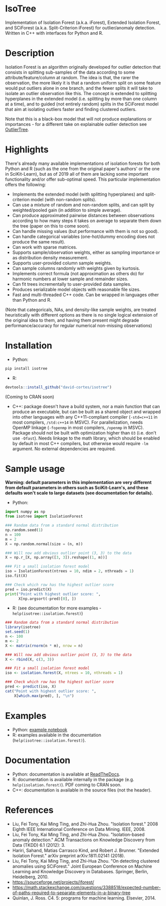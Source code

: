 # IsoTree

Implementation of Isolation Forest (a.k.a. iForest), Extended Isolation Forest, and SCiForest (a.k.a. Split-Criterion iForest) for outlier/anomaly detection. Written in C++ with interfaces for Python and R.

# Description

Isolation Forest is an algorithm originally developed for outlier detection that consists in splitting sub-samples of the data according to some attribute/feature/column at random. The idea is that, the rarer the observation, the more likely it is that a random uniform split on some feature would put outliers alone in one branch, and the fewer splits it will take to isolate an outlier observation like this. The concept is extended to splitting hyperplanes in the extended model (i.e. splitting by more than one column at a time), and to guided (not entirely random) splits in the SCiForest model that aim at isolating outliers faster and finding clustered outliers.

Note that this is a black-box model that will not produce explanations or importances - for a different take on explainable outlier detection see [OutlierTree](https://www.github.com/david-cortes/outliertree).

# Highlights

There's already many available implementations of isolation forests for both Python and R (such as the one from the original paper's authors' or the one in SciKit-Learn), but as of 2019 all of them are lacking some important functionality and/or offer sub-optimal speed. This particular implementation offers the following:

* Implements the extended model (with splitting hyperplanes) and split-criterion model (with non-random splits).
* Can use a mixture of random and non-random splits, and can split by weighted/pooled gain (in addition to simple average).
* Can produce approximated pairwise distances between observations according to how many steps it takes on average to separate them down the tree (paper on this to come soon).
* Can handle missing values (but performance with them is not so good).
* Can handle categorical variables (one-hot/dummy encoding does not produce the same result).
* Can work with sparse matrices.
* Supports sample/observation weights, either as sampling importance or as distribution density measurement.
* Supports user-provided column sample weights.
* Can sample columns randomly with weights given by kurtosis.
* Implements correct formula (not approximation as others do) for harmonic numbers at lower sample and remainder sizes.
* Can fit trees incrementally to user-provided data samples.
* Produces serializable model objects with reasonable file sizes.
* Fast and multi-threaded C++ code. Can be wrapped in languages other than Python and R.

(Note that categoricals, NAs, and density-like sample weights, are treated heuristically with different options as there is no single logical extension of the original idea to them, and having them present might degrade performance/accuracy for regular numerical non-missing observations)

# Installation

* Python:
```python
pip install isotree
```

* R:
```r
devtools::install_github("david-cortes/isotree")
```
(Coming to CRAN soon)

* C++: package doesn't have a build system, nor a main function that can produce an executable, but can be built as a shared object and wrapped into other languages with any C++11-compliant compiler (`-std=c++11` in most compilers, `/std:c++14` in MSVC). For parallelization, needs OpenMP linkage (`-fopenmp` in most compilers, `/openmp` in MSVC). Package should not be built with optimization higher than `O3` (i.e. don't use `-Ofast`). Needs linkage to the math library, which should be enabled by default in most C++ compilers, but otherwise would require `-lm` argument. No external dependencies are required.

# Sample usage

**Warning: default parameters in this implementation are very different from default parameters in others such as SciKit-Learn's, and these defaults won't scale to large datasets (see documentation for details).**

* Python:

```python
import numpy as np
from isotree import IsolationForest

### Random data from a standard normal distribution
np.random.seed(1)
n = 100
m = 2
X = np.random.normal(size = (n, m))

### Will now add obvious outlier point (3, 3) to the data
X = np.r_[X, np.array([3, 3]).reshape((1, m))]

### Fit a small isolation forest model
iso = IsolationForest(ntrees = 10, ndim = 2, nthreads = 1)
iso.fit(X)

### Check which row has the highest outlier score
pred = iso.predict(X)
print("Point with highest outlier score: ",
      X[np.argsort(-pred)[0], ])
```

* R:
(see documentation for more examples - `help(isotree::isolation.forest)`)
```r
### Random data from a standard normal distribution
library(isotree)
set.seed(1)
n <- 100
m <- 2
X <- matrix(rnorm(n * m), nrow = n)

### Will now add obvious outlier point (3, 3) to the data
X <- rbind(X, c(3, 3))

### Fit a small isolation forest model
iso <- isolation.forest(X, ntrees = 10, nthreads = 1)

### Check which row has the highest outlier score
pred <- predict(iso, X)
cat("Point with highest outlier score: ",
	X[which.max(pred), ], "\n")
```

# Examples

* Python: [example notebook](https://nbviewer.jupyter.org/github/david-cortes/isotree/blob/master/example/isotree_example.ipynb)
* R: examples available in the documentation (`help(isotree::isolation.forest)`).

# Documentation

* Python: documentation is available at [ReadTheDocs](http://isotree.readthedocs.io/en/latest/).
* R: documentation is available internally in the package (e.g. `help(isolation.forest)`). PDF coming to CRAN soon.
* C++: documentation is available in the source files (not the header).

# References

* Liu, Fei Tony, Kai Ming Ting, and Zhi-Hua Zhou. "Isolation forest." 2008 Eighth IEEE International Conference on Data Mining. IEEE, 2008.
* Liu, Fei Tony, Kai Ming Ting, and Zhi-Hua Zhou. "Isolation-based anomaly detection." ACM Transactions on Knowledge Discovery from Data (TKDD) 6.1 (2012): 3.
* Hariri, Sahand, Matias Carrasco Kind, and Robert J. Brunner. "Extended Isolation Forest." arXiv preprint arXiv:1811.02141 (2018).
* Liu, Fei Tony, Kai Ming Ting, and Zhi-Hua Zhou. "On detecting clustered anomalies using SCiForest." Joint European Conference on Machine Learning and Knowledge Discovery in Databases. Springer, Berlin, Heidelberg, 2010.
* https://sourceforge.net/projects/iforest/
* https://math.stackexchange.com/questions/3388518/expected-number-of-paths-required-to-separate-elements-in-a-binary-tree
* Quinlan, J. Ross. C4. 5: programs for machine learning. Elsevier, 2014.
